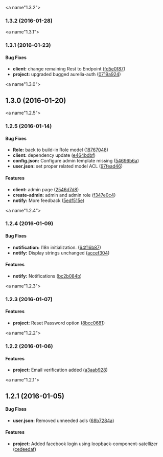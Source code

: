 <a name"1.3.2"></a>
### 1.3.2 (2016-01-28)


<a name"1.3.1"></a>
### 1.3.1 (2016-01-23)


#### Bug Fixes

* **client:** change remaining Rest to Endpoint ([fd5e0f87](git+https://github.com/doktordirk/aurelia-auth-loopback-sample/commit/fd5e0f87))
* **project:** upgraded bugged aurelia-auth ([0719a924](git+https://github.com/doktordirk/aurelia-auth-loopback-sample/commit/0719a924))


<a name"1.3.0"></a>
## 1.3.0 (2016-01-20)


<a name"1.2.5"></a>
### 1.2.5 (2016-01-14)


#### Bug Fixes

* **Role:** back to build-in Role model ([18767048](git+https://github.com/doktordirk/aurelia-auth-loopback-sample/commit/18767048))
* **client:** dependency update ([e464bdbf](git+https://github.com/doktordirk/aurelia-auth-loopback-sample/commit/e464bdbf))
* **config.json:** Configure admin template missing ([54696b6a](git+https://github.com/doktordirk/aurelia-auth-loopback-sample/commit/54696b6a))
* **user.json:** set proper related model ACL ([97fead46](git+https://github.com/doktordirk/aurelia-auth-loopback-sample/commit/97fead46))


#### Features

* **client:** admin page ([2546d7d8](git+https://github.com/doktordirk/aurelia-auth-loopback-sample/commit/2546d7d8))
* **create-admin:** admin and admin role ([f347e0c4](git+https://github.com/doktordirk/aurelia-auth-loopback-sample/commit/f347e0c4))
* **notify:** More feedback ([5edf515e](git+https://github.com/doktordirk/aurelia-auth-loopback-sample/commit/5edf515e))


<a name"1.2.4"></a>
### 1.2.4 (2016-01-09)


#### Bug Fixes

* **notification:** I18n initialization. ([64f16b87](git+https://github.com/doktordirk/aurelia-auth-loopback-sample/commit/64f16b87))
* **notify:** Display strings unchanged ([accef304](git+https://github.com/doktordirk/aurelia-auth-loopback-sample/commit/accef304))


#### Features

* **notify:** Notifications ([bc2b084b](git+https://github.com/doktordirk/aurelia-auth-loopback-sample/commit/bc2b084b))


<a name"1.2.3"></a>
### 1.2.3 (2016-01-07)


#### Features

* **project:** Reset Password option ([8bcc0681](git+https://github.com/doktordirk/aurelia-auth-loopback-sample/commit/8bcc0681))


<a name"1.2.2"></a>
### 1.2.2 (2016-01-06)


#### Features

* **project:** Email verification added ([a3aab928](git+https://github.com/doktordirk/aurelia-auth-loopback-sample/commit/a3aab928))


<a name"1.2.1"></a>
## 1.2.1 (2016-01-05)


#### Bug Fixes

* **user.json:** Removed unneeded acls ([68b7284a](git+https://github.com/doktordirk/aurelia-auth-loopback-sample/commit/68b7284a))


#### Features

* **project:** Added facebook login using loopback-component-satellizer ([cedeedaf](git+https://github.com/doktordirk/aurelia-auth-loopback-sample/commit/cedeedaf))
